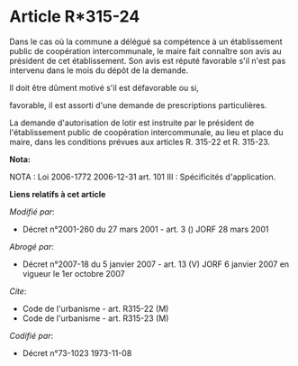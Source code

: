 # Article R*315-24

Dans le cas où la commune a délégué sa compétence à un établissement public de coopération intercommunale, le maire fait
connaître son avis au président de cet établissement. Son avis est réputé favorable s'il n'est pas intervenu dans le mois du
dépôt de la demande.

Il doit être dûment motivé s'il est défavorable ou si,

favorable, il est assorti d'une demande de prescriptions particulières.

La demande d'autorisation de lotir est instruite par le président de l'établissement public de coopération intercommunale, au
lieu et place du maire, dans les conditions prévues aux articles R. 315-22 et R. 315-23.

**Nota:**

NOTA : Loi 2006-1772 2006-12-31 art. 101 III : Spécificités d'application.

**Liens relatifs à cet article**

_Modifié par_:

  - Décret n°2001-260 du 27 mars 2001 - art. 3 () JORF 28 mars 2001

_Abrogé par_:

  - Décret n°2007-18 du 5 janvier 2007 - art. 13 (V) JORF 6 janvier 2007 en vigueur le 1er octobre 2007

_Cite_:

  - Code de l'urbanisme - art. R315-22 (M)
  - Code de l'urbanisme - art. R315-23 (M)

_Codifié par_:

  - Décret n°73-1023 1973-11-08
